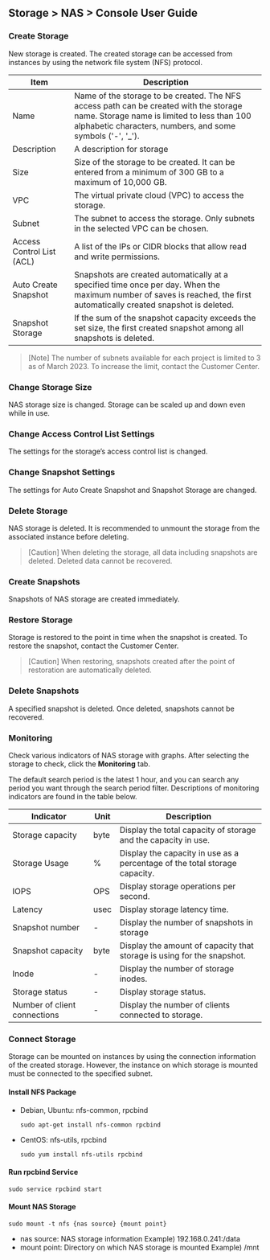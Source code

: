 ## Storage > NAS > Console User Guide

### Create Storage

New storage is created. The created storage can be accessed from instances by using the network file system (NFS) protocol.

| Item | Description |
| -- | -- |
| Name | Name of the storage to be created. The NFS access path can be created with the storage name. Storage name is limited to less than 100 alphabetic characters, numbers, and some symbols ('-', '_'). |
| Description | A description for storage |
| Size | Size of the storage to be created. It can be entered from a minimum of 300 GB to a maximum of 10,000 GB. |
| VPC | The virtual private cloud (VPC) to access the storage. |
| Subnet | The subnet to access the storage. Only subnets in the selected VPC can be chosen. |
| Access Control List (ACL) | A list of the IPs or CIDR blocks that allow read and write permissions. |
| Auto Create Snapshot | Snapshots are created automatically at a specified time once per day. When the maximum number of saves is reached, the first automatically created snapshot is deleted.  |
| Snapshot Storage  | If the sum of the snapshot capacity exceeds the set size, the first created snapshot among all snapshots is deleted. |

> [Note] 
> The number of subnets available for each project is limited to 3 as of March 2023. To increase the limit, contact the Customer Center.


### Change Storage Size

NAS storage size is changed. Storage can be scaled up and down even while in use.

### Change Access Control List Settings

The settings for the storage’s access control list is changed.

### Change Snapshot Settings

The settings for Auto Create Snapshot and Snapshot Storage are changed.

### Delete Storage

NAS storage is deleted. It is recommended to unmount the storage from the associated instance before deleting.

> [Caution]
> When deleting the storage, all data including snapshots are deleted. Deleted data cannot be recovered.

### Create Snapshots

Snapshots of NAS storage are created immediately.

### Restore Storage

Storage is restored to the point in time when the snapshot is created. To restore the snapshot, contact the Customer Center.

> [Caution]
> When restoring, snapshots created after the point of restoration are automatically deleted.

### Delete Snapshots

A specified snapshot is deleted. Once deleted, snapshots cannot be recovered.

### Monitoring

Check various indicators of NAS storage with graphs. After selecting the storage to check, click the **Monitoring** tab.

The default search period is the latest 1 hour, and you can search any period you want through the search period filter. Descriptions of monitoring indicators are found in the table below.

| Indicator | Unit | Description |
| --- | --- | --- |
| Storage capacity | byte | Display the total capacity of storage and the capacity in use. |
| Storage Usage | % | Display the capacity in use as a percentage of the total storage capacity. |
| IOPS | OPS | Display storage operations per second. |
| Latency | usec | Display storage latency time. |
| Snapshot number | - | Display the number of snapshots in storage |
| Snapshot capacity | byte | Display the amount of capacity that storage is using for the snapshot. |
| Inode | - | Display the number of storage inodes. |
| Storage status | - | Display storage status. |
| Number of client connections | - | Display the number of clients connected to storage. |

### Connect Storage

Storage can be mounted on instances by using the connection information of the created storage. However, the instance on which storage is mounted must be connected to the specified subnet.


#### Install NFS Package 

* Debian, Ubuntu: nfs-common, rpcbind
  ```
  sudo apt-get install nfs-common rpcbind
  ```
* CentOS: nfs-utils, rpcbind
  ```
  sudo yum install nfs-utils rpcbind
  ```

#### Run rpcbind Service 

```
sudo service rpcbind start
```

#### Mount NAS Storage

```
sudo mount -t nfs {nas source} {mount point}
```

* nas source: NAS storage information 
Example) 192.168.0.241:/data
* mount point: Directory on which NAS storage is mounted 
Example) /mnt

